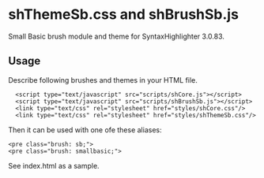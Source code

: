 # shThemeSb.css and shBrushSb.js
Small Basic brush module and theme for SyntaxHighlighter 3.0.83.

## Usage
Describe following brushes and themes in your HTML file.
```
  <script type="text/javascript" src="scripts/shCore.js"></script>
  <script type="text/javascript" src="scripts/shBrushSb.js"></script>
  <link type="text/css" rel="stylesheet" href="styles/shCore.css"/>
  <link type="text/css" rel="stylesheet" href="styles/shThemeSb.css"/>
```
Then it can be used with one ofe these aliases:
```
<pre class="brush: sb;">
<pre class="brush: smallbasic;">
```

See index.html as a sample.
